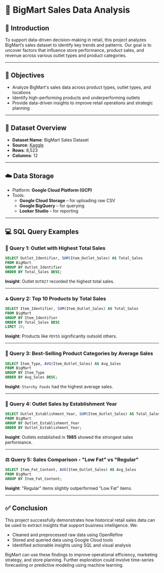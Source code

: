 # 🛒 BigMart Sales Data Analysis

## 📌 Introduction

To support data-driven decision-making in retail, this project analyzes BigMart’s sales dataset to identify key trends and patterns. Our goal is to uncover factors that influence store performance, product sales, and revenue across various outlet types and product categories.

---

## 🎯 Objectives

- Analyze BigMart's sales data across product types, outlet types, and locations  
- Identify high-performing products and underperforming outlets  
- Provide data-driven insights to improve retail operations and strategic planning

---

## 🧾 Dataset Overview

- **Dataset Name**: BigMart Sales Dataset  
- **Source**: [Kaggle](https://www.kaggle.com/datasets/lokeshmendake/big-mart-sales-dataset)  
- **Rows**: 8,523  
- **Columns**: 12  

---

## ☁️ Data Storage

- Platform: **Google Cloud Platform (GCP)**  
- Tools:
  - **Google Cloud Storage** – for uploading raw CSV  
  - **Google BigQuery** – for querying  
  - **Looker Studio** – for reporting  

---

## 💻 SQL Query Examples

### 📌 Query 1: Outlet with Highest Total Sales
```sql
SELECT Outlet_Identifier, SUM(Item_Outlet_Sales) AS Total_Sales
FROM BigMart
GROUP BY Outlet_Identifier
ORDER BY Total_Sales DESC;
```
**Insight**: Outlet `OUT027` recorded the highest total sales.

---

### 🔝 Query 2: Top 10 Products by Total Sales
```sql
SELECT Item_Identifier, SUM(Item_Outlet_Sales) AS Total_Sales
FROM BigMart
GROUP BY Item_Identifier
ORDER BY Total_Sales DESC
LIMIT 10;
```
**Insight**: Products like `FDY55` significantly outsold others.

---

### 🧺 Query 3: Best-Selling Product Categories by Average Sales
```sql
SELECT Item_Type, AVG(Item_Outlet_Sales) AS Avg_Sales
FROM BigMart
GROUP BY Item_Type
ORDER BY Avg_Sales DESC;
```
**Insight**: `Starchy Foods` had the highest average sales.

---

### 🏪 Query 4: Outlet Sales by Establishment Year
```sql
SELECT Outlet_Establishment_Year, SUM(Item_Outlet_Sales) AS Total_Sales
FROM BigMart
GROUP BY Outlet_Establishment_Year
ORDER BY Outlet_Establishment_Year;
```
**Insight**: Outlets established in **1985** showed the strongest sales performance.

---

### ⚖️ Query 5: Sales Comparison - "Low Fat" vs "Regular"
```sql
SELECT Item_Fat_Content, AVG(Item_Outlet_Sales) AS Avg_Sales
FROM BigMart
GROUP BY Item_Fat_Content;
```
**Insight**: "Regular" items slightly outperformed "Low Fat" items.

---


## ✅ Conclusion

This project successfully demonstrates how historical retail sales data can be used to extract insights that support business intelligence. We:

- Cleaned and preprocessed raw data using OpenRefine  
- Stored and queried data using Google Cloud tools  
- Identified actionable insights using SQL and visual analysis

BigMart can use these findings to improve operational efficiency, marketing strategy, and store planning. Further exploration could involve time-series forecasting or predictive modeling using machine learning.
